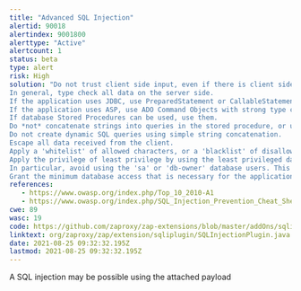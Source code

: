 ```yaml
---
title: "Advanced SQL Injection"
alertid: 90018
alertindex: 9001800
alerttype: "Active"
alertcount: 1
status: beta
type: alert
risk: High
solution: "Do not trust client side input, even if there is client side validation in place.
In general, type check all data on the server side.
If the application uses JDBC, use PreparedStatement or CallableStatement, with parameters passed by '?'
If the application uses ASP, use ADO Command Objects with strong type checking and parameterized queries.
If database Stored Procedures can be used, use them.
Do *not* concatenate strings into queries in the stored procedure, or use 'exec', 'exec immediate', or equivalent functionality!
Do not create dynamic SQL queries using simple string concatenation.
Escape all data received from the client.
Apply a 'whitelist' of allowed characters, or a 'blacklist' of disallowed characters in user input.
Apply the privilege of least privilege by using the least privileged database user possible.
In particular, avoid using the 'sa' or 'db-owner' database users. This does not eliminate SQL injection, but minimizes its impact.
Grant the minimum database access that is necessary for the application."
references:
   - https://www.owasp.org/index.php/Top_10_2010-A1
   - https://www.owasp.org/index.php/SQL_Injection_Prevention_Cheat_Sheet
cwe: 89
wasc: 19
code: https://github.com/zaproxy/zap-extensions/blob/master/addOns/sqliplugin/src/main/java/org/zaproxy/zap/extension/sqliplugin/SQLInjectionPlugin.java
linktext: org/zaproxy/zap/extension/sqliplugin/SQLInjectionPlugin.java
date: 2021-08-25 09:32:32.195Z
lastmod: 2021-08-25 09:32:32.195Z
---
```

A SQL injection may be possible using the attached payload
